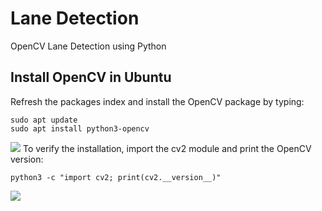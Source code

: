 # Lane Detection
OpenCV Lane Detection using Python

## Install OpenCV in Ubuntu
Refresh the packages index and install the OpenCV package by typing:

```
sudo apt update
sudo apt install python3-opencv
```
![](https://i.imgur.com/EIekwKG.png)
To verify the installation, import the cv2 module and print the OpenCV version:

```
python3 -c "import cv2; print(cv2.__version__)"
```
![](https://i.imgur.com/TTasRYX.png)



